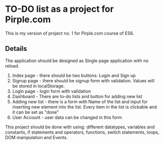 # TO-DO list as a project for Pirple.com

This is my version of project no. 1 for Pirple.com course of ES6. 

## Details

The application should be designed as Single page application with no reload. 

1. Index page - there should be two buttons: Login and Sign up
2. Signup page - there should be signup form with validation. Values will be stored in localStorage.
3. Login page - login form with validation
4. Dashboard - There are to-do lists and button for adding new list
5. Adding new list - there is a form with Name of the list and input for inserting new element into the list. Every item in the list is clickable and it can be set as "done"
6. User Account - user data can be changed in this form

This project should be done with using: different datatypes, variables and constants, if statements and operators, functions, switch statements, loops, DOM manipulation and Events.